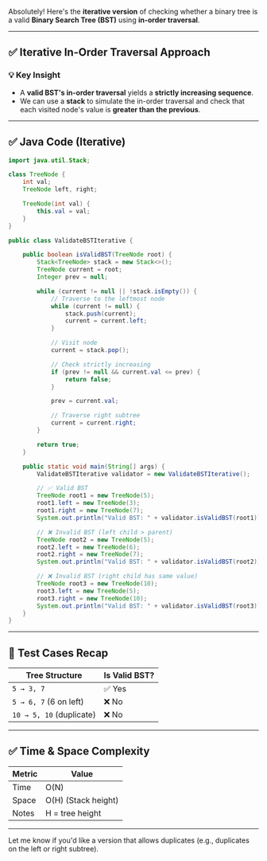 Absolutely! Here's the **iterative version** of checking whether a binary tree is a valid **Binary Search Tree (BST)** using **in-order traversal**.

---

## ✅ Iterative In-Order Traversal Approach

### 💡 Key Insight

* A **valid BST's in-order traversal** yields a **strictly increasing sequence**.
* We can use a **stack** to simulate the in-order traversal and check that each visited node's value is **greater than the previous**.

---

## ✅ Java Code (Iterative)

```java
import java.util.Stack;

class TreeNode {
    int val;
    TreeNode left, right;

    TreeNode(int val) {
        this.val = val;
    }
}

public class ValidateBSTIterative {

    public boolean isValidBST(TreeNode root) {
        Stack<TreeNode> stack = new Stack<>();
        TreeNode current = root;
        Integer prev = null;

        while (current != null || !stack.isEmpty()) {
            // Traverse to the leftmost node
            while (current != null) {
                stack.push(current);
                current = current.left;
            }

            // Visit node
            current = stack.pop();

            // Check strictly increasing
            if (prev != null && current.val <= prev) {
                return false;
            }

            prev = current.val;

            // Traverse right subtree
            current = current.right;
        }

        return true;
    }

    public static void main(String[] args) {
        ValidateBSTIterative validator = new ValidateBSTIterative();

        // ✅ Valid BST
        TreeNode root1 = new TreeNode(5);
        root1.left = new TreeNode(3);
        root1.right = new TreeNode(7);
        System.out.println("Valid BST: " + validator.isValidBST(root1)); // true

        // ❌ Invalid BST (left child > parent)
        TreeNode root2 = new TreeNode(5);
        root2.left = new TreeNode(6);
        root2.right = new TreeNode(7);
        System.out.println("Valid BST: " + validator.isValidBST(root2)); // false

        // ❌ Invalid BST (right child has same value)
        TreeNode root3 = new TreeNode(10);
        root3.left = new TreeNode(5);
        root3.right = new TreeNode(10);
        System.out.println("Valid BST: " + validator.isValidBST(root3)); // false
    }
}
```

---

## 🧪 Test Cases Recap

| Tree Structure           | Is Valid BST? |
| ------------------------ | ------------- |
| `5 → 3, 7`               | ✅ Yes         |
| `5 → 6, 7` (6 on left)   | ❌ No          |
| `10 → 5, 10` (duplicate) | ❌ No          |

---

## ✅ Time & Space Complexity

| Metric | Value               |
| ------ | ------------------- |
| Time   | O(N)                |
| Space  | O(H) (Stack height) |
| Notes  | H = tree height     |

---

Let me know if you'd like a version that allows duplicates (e.g., duplicates on the left or right subtree).
